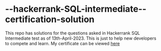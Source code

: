 # --hackerrank-SQL-intermediate--certification-solution

This repo has solutions for the questions asked in Hackerrank SQL Intermediate test as of 13th-April-2023. This is just to help new developers to compete and learn. My certificate can be viewed [here](https://www.hackerrank.com/certificates/54ccc9deeda2)
